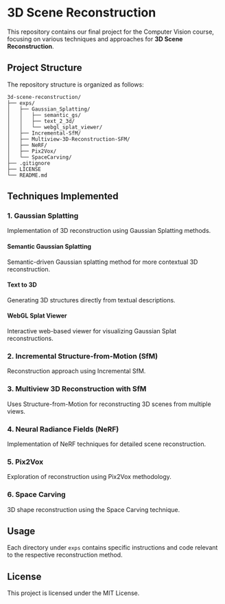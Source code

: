 # 3D Scene Reconstruction

This repository contains our final project for the Computer Vision course, focusing on various techniques and approaches for **3D Scene Reconstruction**.

## Project Structure

The repository structure is organized as follows:

```
3d-scene-reconstruction/
├── exps/
│   ├── Gaussian_Splatting/
│   │   ├── semantic_gs/
│   │   ├── text_2_3d/
│   │   └── webgl_splat_viewer/
│   ├── Incremental-SfM/
│   ├── Multiview-3D-Reconstruction-SFM/
│   ├── NeRF/
│   ├── Pix2Vox/
│   └── SpaceCarving/
├── .gitignore
├── LICENSE
└── README.md
```

## Techniques Implemented

### 1. Gaussian Splatting
Implementation of 3D reconstruction using Gaussian Splatting methods.

#### Semantic Gaussian Splatting
Semantic-driven Gaussian splatting method for more contextual 3D reconstruction.

#### Text to 3D
Generating 3D structures directly from textual descriptions.

#### WebGL Splat Viewer
Interactive web-based viewer for visualizing Gaussian Splat reconstructions.

### 2. Incremental Structure-from-Motion (SfM)
Reconstruction approach using Incremental SfM.

### 3. Multiview 3D Reconstruction with SfM
Uses Structure-from-Motion for reconstructing 3D scenes from multiple views.

### 4. Neural Radiance Fields (NeRF)
Implementation of NeRF techniques for detailed scene reconstruction.

### 5. Pix2Vox
Exploration of reconstruction using Pix2Vox methodology.

### 6. Space Carving
3D shape reconstruction using the Space Carving technique.

## Usage

Each directory under `exps` contains specific instructions and code relevant to the respective reconstruction method.

## License
This project is licensed under the MIT License.

